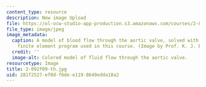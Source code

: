 ```yaml
---
content_type: resource
description: New image Upload
file: https://ol-ocw-studio-app-production.s3.amazonaws.com/courses/2-092-finite-element-analysis-of-solids-and-fluids-i-fall-2009/281f2527ef0df6dee1198649edda18a2_2-092f09-th.jpg
file_type: image/jpeg
image_metadata:
  caption: A model of blood flow through the aortic valve, solved with ADINA, the
    finite element program used in this course. (Image by Prof. K. J. Bathe.)
  credit: ''
  image-alt: Colored model of fluid flow through the aortic valve.
resourcetype: Image
title: 2-092f09-th.jpg
uid: 281f2527-ef0d-f6de-e119-8649edda18a2
---
```

